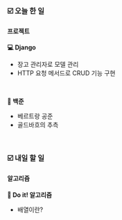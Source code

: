 ### ☑️  오늘 한 일
#### 프로젝트
<strong>💻 Django</strong>
  - 장고 관리자로 모델 관리
  - HTTP 요청 메서드로 CRUD 기능 구현

<br>

<strong>🥈 백준</strong>
  - 베르트랑 공준
  - 골드바흐의 추측

<br>

### ☑️  내일 할 일
#### 알고리즘
<strong>📖 Do it! 알고리즘</strong>
  - 배열이란?